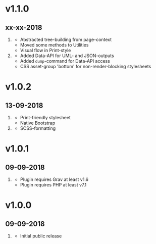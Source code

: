 # v1.1.0
## xx-xx-2018

1. [](#improved)
    * Abstracted tree-building from page-context
    * Moved some methods to Utilities
    * Visual flow in Print-style
2. [](#new)
    * Added Data-API for UML- and JSON-outputs
    * Added `dump`-command for Data-API access
    * CSS asset-group 'bottom' for non-render-blocking stylesheets

# v1.0.2
## 13-09-2018

1. [](#new)
    * Print-friendly stylesheet
    * Native Bootstrap
2. [](#improved)
    * SCSS-formatting

# v1.0.1
## 09-09-2018

1. [](#bugfix)
    * Plugin requires Grav at least v1.6
    * Plugin requires PHP at least v7.1

# v1.0.0
## 09-09-2018

1. [](#new)
    * Initial public release
